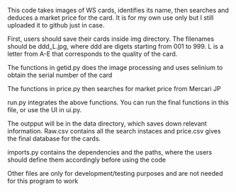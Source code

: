 This code takes images of WS cards, identifies its name, then searches and deduces a market price for the card. It is for my own use only but I still uploaded it to github just in case.

First, users should save their cards inside img directory. The filenames should be ddd_L.jpg, where ddd are digets starting from 001 to 999. L is a letter from A-E that corresponds to the quality of the card. 

The functions in getid.py does the image processing and uses selinium to obtain the serial number of the card

The functions in price.py then searches for market price from Mercari JP

run.py integrates the above functions. You can run the final functions in this file, or use the UI in ui.py. 

The outpput will be in the data directory, which saves down relevant information. Raw.csv contains all the search instaces and price.csv gives the final database for the cards.

imports.py contains the dependencies and the paths, where the users should define them accordingly before using the code

Other files are only for development/testing purposes and are not needed for this program to work
